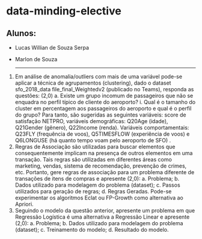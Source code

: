 # data-minding-elective

## Alunos: 
- Lucas Willian de Souza Serpa
- Marlon de Souza

  ---

1. Em análise de anomalia/outliers com mais de uma variável pode-se aplicar a técnica de agrupamentos
(clustering), dado o dataset sfo_2018_data file_final_Weightedv2 (publicado no Teams), responda as questões:
(2,0)
a. Existe um grupo incomum de passageiros que não se enquadra no perfil típico de cliente do
aeroporto?
i. Qual é o tamanho do cluster em percentagem aos passageiros do aeroporto e qual é o perfil
do grupo?
Para tanto, são sugeridas as seguintes variáveis: score de satisfação NETPRO, variáveis demográficas:
Q20Age (idade), Q21Gender (gênero), Q22Income (renda). Variáveis comportamentais: Q23FLY (frequência
de voos), Q5TIMESFLOW (experiência de voos) e Q6LONGUSE (há quanto tempo voam pelo aeroporto de
SFO) .
2. Regras de Associação são utilizadas para buscar elementos que consequentemente implicam na presença de
outros elementos em uma transação. Tais regras são utilizadas em diferentes áreas como marketing, vendas,
sistema de recomendação, prevenção de crimes, etc. Portanto, gere regras de associação para um problema
diferente de transações de itens de compras e apresente (2,0):
a. Problema;
b. Dados utilizado para modelagem do problema (dataset);
c. Passos utilizados para geração de regras;
d. Regras Geradas.
Pode-se experimentar os algoritmos Eclat ou FP-Growth como alternativa ao Apriori.
3. Seguindo o modelo da questão anterior, apresente um problema em que Regressão Logística é uma alternativa
a Regressão Linear e apresente (2,0):
a. Problema;
b. Dados utilizado para modelagem do problema (dataset);
c. Treinamento do modelo;
d. Resultado do modelo.
